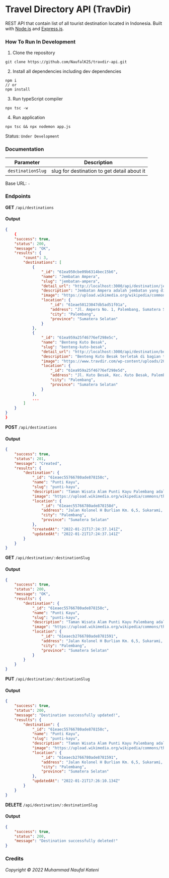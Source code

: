 # Travel Directory API (TravDir)

REST API that contain list of all tourist destination located in Indonesia. Built with [Node.js](https://nodejs.org/en/) and [Express.js](https://expressjs.com/).

### How To Run In Development

1. Clone the repository

```
git clone https://github.com/NaufalK25/travdir-api.git
```

2. Install all dependencies including dev dependencies

```
npm i
// or
npm install
```

3. Run typeScript compiler

```
npx tsc -w
```

4. Run application

```
npx tsc && npx nodemon app.js
```

Status: `Under Development`

### Documentation

| Parameter         | Description                                 |
| ----------------- | ------------------------------------------- |
| `destinationSlug` | slug for destination to get detail about it |

Base URL: `-`

### Endpoints

**GET** `/api/destinations`

#### Output

```json
{
    {
    "success": true,
    "status": 200,
    "message": "OK",
    "results": {
        "count": 3,
        "destinations": [
            {
                "_id": "61ea950cbe09b6314bec15b6",
                "name": "Jembatan Ampera",
                "slug": "jembatan-ampera",
                "detail_url": "http://localhost:3000/api/destination/jembatan-ampera",
                "description": "Jembatan Ampera adalah jembatan yang dibangun atas penderitaan rakyat Palembang.",
                "image": "https://upload.wikimedia.org/wikipedia/commons/thumb/a/a7/Jembatan_Ampera_%28Palembang%29.jpg/1200px-Jembatan_Ampera_%28Palembang%29.jpg",
                "location": {
                    "_id": "61eae50123047db5ad51f01a",
                    "address": "Jl. Ampera No. 1, Palembang, Sumatera Selatan 30111",
                    "city": "Palembang",
                    "province": "Sumatera Selatan"
                }
            },
            {
                "_id": "61ea959a25f46776ef298e5c",
                "name": "Benteng Kuto Besak",
                "slug": "benteng-kuto-besak",
                "detail_url": "http://localhost:3000/api/destination/benteng-kuto-besak",
                "description": "Benteng Kuto Besak terletak di bagian tenggara dari Sungai Musi. Bentuk benteng adalah persegi panjang. Ukurannya adalah 288,75 meter × 183,75 meter.",
                "image": "https://www.travdir.com/wp-content/uploads/2018/10/benteng-kuto-besak-1.jpg",
                "location": {
                    "_id": "61ea959a25f46776ef298e5d",
                    "address": "Jl. Kuto Besak, Kec. Kuto Besak, Palembang, Sumatera Selatan 30111",
                    "city": "Palembang",
                    "province": "Sumatera Selatan"
                }
            },
            ...
        ]
    }
}
}
```

**POST** `/api/destinations`

#### Output

```json
{
    "success": true,
    "status": 201,
    "message": "Created",
    "results": {
        "destination": {
            "_id": "61eaec55766780ade878158c",
            "name": "Punti Kayu",
            "slug": "punti-kayu",
            "description": "Taman Wisata Alam Punti Kayu Palembang adalah sebuah hutan wisata dan rekreasi keluarga. Kawasan hutan penghasil oksigen segar ini berada di tengah Kota Palembang. Di sini, wisatawan dapat menikmati indahnya panorama alami.",
            "image": "https://upload.wikimedia.org/wikipedia/commons/thumb/a/a7/PuntiKayu.jpg/1200px-PuntiKayu.jpg",
            "location": {
                "_id": "61eaec55766780ade878158d",
                "address": "Jalan Kolonel H Burlian Km. 6,5, Sukarami, Sumatera Selatan 30151",
                "city": "Palembang",
                "province": "Sumatera Selatan"
            },
            "createdAt": "2022-01-21T17:24:37.141Z",
            "updatedAt": "2022-01-21T17:24:37.141Z"
        }
    }
}
```

**GET** `/api/destination/:destinationSlug`

#### Output

```json
{
    "success": true,
    "status": 200,
    "message": "OK",
    "results": {
        "destination": {
            "_id": "61eaec55766780ade878158c",
            "name": "Punti Kayu",
            "slug": "punti-kayu",
            "description": "Taman Wisata Alam Punti Kayu Palembang adalah sebuah hutan wisata dan rekreasi keluarga. Kawasan hutan penghasil oksigen segar ini berada di tengah Kota Palembang. Di sini, wisatawan dapat menikmati indahnya panorama alami.",
            "image": "https://upload.wikimedia.org/wikipedia/commons/thumb/a/a7/PuntiKayu.jpg/1200px-PuntiKayu.jpg",
            "location": {
                "_id": "61eaecb2766780ade8781591",
                "address": "Jalan Kolonel H Burlian Km. 6,5, Sukarami, Sumatera Selatan 30151",
                "city": "Palembang",
                "province": "Sumatera Selatan"
            }
        }
    }
}
```

**PUT** `/api/destination/:destinationSlug`

#### Output

```json
{
    "success": true,
    "status": 200,
    "message": "Destination successfully updated!",
    "results": {
        "destination": {
            "_id": "61eaec55766780ade878158c",
            "name": "Punti Kayu",
            "slug": "punti-kayu",
            "description": "Taman Wisata Alam Punti Kayu Palembang adalah sebuah hutan wisata dan rekreasi keluarga. Kawasan hutan penghasil oksigen segar ini berada di tengah Kota Palembang. Di sini, wisatawan dapat menikmati indahnya panorama alami.",
            "image": "https://upload.wikimedia.org/wikipedia/commons/thumb/a/a7/PuntiKayu.jpg/1200px-PuntiKayu.jpg",
            "location": {
                "_id": "61eaecb2766780ade8781591",
                "address": "Jalan Kolonel H Burlian Km. 6,5, Sukarami, Palembang, Sumatera Selatan 30151",
                "city": "Palembang",
                "province": "Sumatera Selatan"
            },
            "updatedAt": "2022-01-21T17:26:10.134Z"
        }
    }
}
```

**DELETE** `/api/destination/:destinationSlug`

#### Output

```json
{
    "success": true,
    "status": 200,
    "message": "Destination successfully deleted!"
}
```

### Credits

_Copyright © 2022 Muhammad Naufal Kateni_
